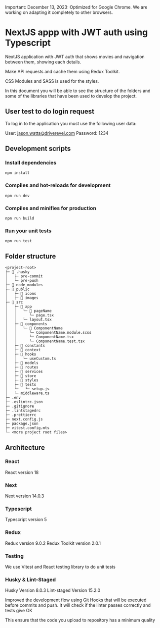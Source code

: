 Important: December 13, 2023: Optimized for Google Chrome. We are working on adapting it completely to other browsers.

# NextJS appp with JWT auth using Typescript

NextJS application with JWT auth that shows movies and navigation between them, showing each details.

Make API requests and cache them using Redux Toolkit.

CSS Modules and SASS is used for the styles.

In this document you will be able to see the structure of the folders and some of the libraries that have been used to develop the project.

## User test to do login request

To log in to the application you must use the following user data:

User: jason.watts@driverevel.com
Password: 1234

## Development scripts

### Install dependencies

```shell
npm install
```

### Compiles and hot-reloads for development

```shell
npm run dev
```

### Compiles and minifies for production

```shell
npm run build
```

### Run your unit tests

```shell
npm run test
```

## Folder structure

```
<project-root>
├─ 📁 .husky
│   ├─ pre-commit
│   └─ pre-push
├─ 📁 node_modules
├─ 📁 public
│   ├─ 📂 icons
│   ├─ 📂 images
├─ 📂 src
│   ├─ 📂 app
│   │   └─ 📁 pageName
│   │      └─ page.tsx
│   │   └─ layout.tsx
│   ├─ 📂 components
│   │   └─ 📁 ComponentName
│   │      └─ ComponentName.module.scss
│   │      └─ ComponentName.tsx
│   │      └─ ComponentName.test.tsx
│   ├─ 📂 constants
│   ├─ 📂 context
│   ├─ 📂 hooks
│   │   └─ useCustom.ts
│   ├─ 📂 models
│   ├─ 📁 routes
│   ├─ 📁 services
│   ├─ 📁 store
│   ├─ 📁 styles
│   ├─ 📂 tests
│   └─   └─ setup.js
│   └─ middleware.ts
├─ .env
├─ .eslintrc.json
├─ .gitignore
├─ .lintstagedrc
├─ .prettierrc
├─ next.config.js
├─ package.json
├─ vitest.config.mts
└─ <more project root files>
```

## Architecture

### React

React version 18

### Next

Next version 14.0.3

### Typescript

Typescript version 5

### Redux

Redux version 9.0.2
Redux Toolkit version 2.0.1

### Testing

We use Vitest and React testing library to do unit tests

### Husky & Lint-Staged

Husky Version 8.0.3
Lint-staged Version 15.2.0

Improved the development flow using Git Hooks that will be executed before commits and push. It will check if
the linter passes correctly and tests give OK

This ensure that the code you upload to repository has a minimum quality
